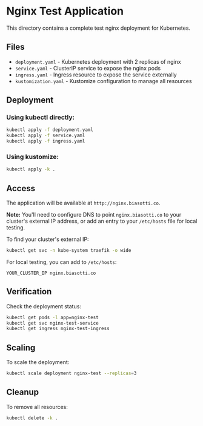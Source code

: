# Nginx Test Application

This directory contains a complete test nginx deployment for Kubernetes.

## Files

- `deployment.yaml` - Kubernetes deployment with 2 replicas of nginx
- `service.yaml` - ClusterIP service to expose the nginx pods
- `ingress.yaml` - Ingress resource to expose the service externally
- `kustomization.yaml` - Kustomize configuration to manage all resources

## Deployment

### Using kubectl directly:
```bash
kubectl apply -f deployment.yaml
kubectl apply -f service.yaml
kubectl apply -f ingress.yaml
```

### Using kustomize:
```bash
kubectl apply -k .
```

## Access

The application will be available at `http://nginx.biasotti.co`.

**Note:** You'll need to configure DNS to point `nginx.biasotti.co` to your cluster's external IP address, or add an entry to your `/etc/hosts` file for local testing.

To find your cluster's external IP:
```bash
kubectl get svc -n kube-system traefik -o wide
```

For local testing, you can add to `/etc/hosts`:
```
YOUR_CLUSTER_IP nginx.biasotti.co
```

## Verification

Check the deployment status:
```bash
kubectl get pods -l app=nginx-test
kubectl get svc nginx-test-service
kubectl get ingress nginx-test-ingress
```

## Scaling

To scale the deployment:
```bash
kubectl scale deployment nginx-test --replicas=3
```

## Cleanup

To remove all resources:
```bash
kubectl delete -k .
``` 
